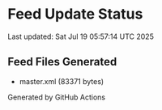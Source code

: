 # Feed Update Status
Last updated: Sat Jul 19 05:57:14 UTC 2025

## Feed Files Generated
- master.xml (83371 bytes)

Generated by GitHub Actions
